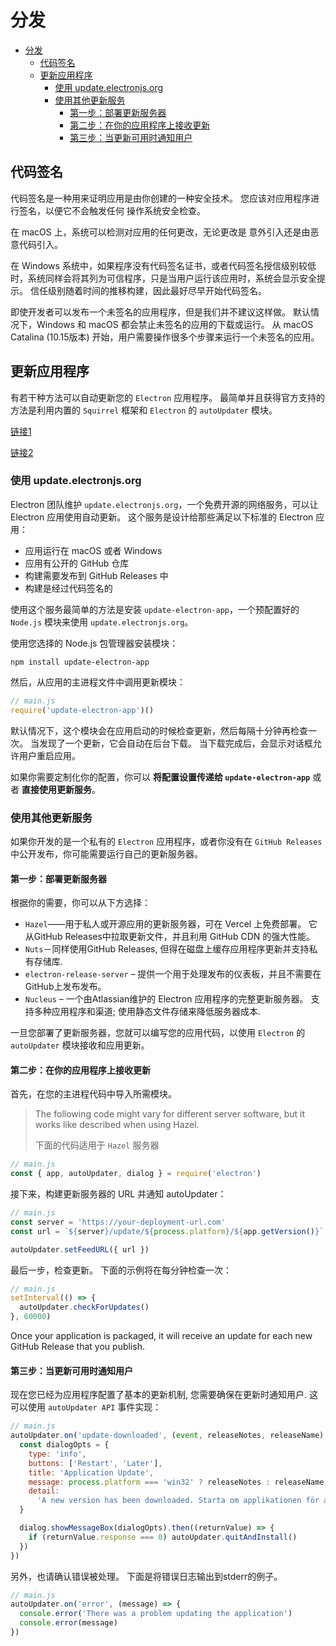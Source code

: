 # 分发

- [分发](#分发)
  - [代码签名](#代码签名)
  - [更新应用程序](#更新应用程序)
    - [使用 update.electronjs.org](#使用-updateelectronjsorg)
    - [使用其他更新服务](#使用其他更新服务)
      - [第一步：部署更新服务器](#第一步部署更新服务器)
      - [第二步：在你的应用程序上接收更新](#第二步在你的应用程序上接收更新)
      - [第三步：当更新可用时通知用户](#第三步当更新可用时通知用户)

## 代码签名

代码签名是一种用来证明应用是由你创建的一种安全技术。 您应该对应用程序进行签名，以便它不会触发任何 操作系统安全检查。

在 macOS 上，系统可以检测对应用的任何更改，无论更改是 意外引入还是由恶意代码引入。

在 Windows 系统中，如果程序没有代码签名证书，或者代码签名授信级别较低时，系统同样会将其列为可信程序，只是当用户运行该应用时，系统会显示安全提示。 信任级别随着时间的推移构建，因此最好尽早开始代码签名。

即使开发者可以发布一个未签名的应用程序，但是我们并不建议这样做。 默认情况下，Windows 和 macOS 都会禁止未签名的应用的下载或运行。 从 macOS Catalina (10.15版本) 开始，用户需要操作很多个步骤来运行一个未签名的应用。

## 更新应用程序

有若干种方法可以自动更新您的 `Electron` 应用程序。 最简单并且获得官方支持的方法是利用内置的 `Squirrel` 框架和 `Electron` 的 `autoUpdater` 模块。

[链接1](https://article.juejin.cn/post/7250288616533491749)

[链接2](https://blog.csdn.net/tiven_/article/details/131713981)

### 使用 update.electronjs.org

Electron 团队维护 `update.electronjs.org`，一个免费开源的网络服务，可以让 Electron 应用使用自动更新。 这个服务是设计给那些满足以下标准的 Electron 应用：

- 应用运行在 macOS 或者 Windows
- 应用有公开的 GitHub 仓库
- 构建需要发布到 GitHub Releases 中
- 构建是经过代码签名的

使用这个服务最简单的方法是安装 `update-electron-app`，一个预配置好的 `Node.js` 模块来使用 `update.electronjs.org`。

使用您选择的 Node.js 包管理器安装模块：

```shell
npm install update-electron-app
```

然后，从应用的主进程文件中调用更新模块：

```js
// main.js
require('update-electron-app')()
```

默认情况下，这个模块会在应用启动的时候检查更新，然后每隔十分钟再检查一次。 当发现了一个更新，它会自动在后台下载。 当下载完成后，会显示对话框允许用户重启应用。

如果你需要定制化你的配置，你可以 **将配置设置传递给 `update-electron-app`** 或者 **直接使用更新服务**。

### 使用其他更新服务

如果你开发的是一个私有的 `Electron` 应用程序，或者你没有在 `GitHub Releases` 中公开发布，你可能需要运行自己的更新服务器。

#### 第一步：部署更新服务器

根据你的需要，你可以从下方选择：

- `Hazel`——用于私人或开源应用的更新服务器，可在 Vercel 上免费部署。 它从GitHub Releases中拉取更新文件，并且利用 GitHub CDN 的强大性能。
- `Nuts`－同样使用GitHub Releases, 但得在磁盘上缓存应用程序更新并支持私有存储库.
- `electron-release-server` – 提供一个用于处理发布的仪表板，并且不需要在GitHub上发布发布。
- `Nucleus` – 一个由Atlassian维护的 Electron 应用程序的完整更新服务器。 支持多种应用程序和渠道; 使用静态文件存储来降低服务器成本.

一旦您部署了更新服务器，您就可以编写您的应用代码，以使用 `Electron` 的 `autoUpdater` 模块接收和应用更新。

#### 第二步：在你的应用程序上接收更新

首先，在您的主进程代码中导入所需模块。

> The following code might vary for different server software, but it works like described when using Hazel.
>
> 下面的代码适用于 `Hazel` 服务器

```js
// main.js
const { app, autoUpdater, dialog } = require('electron')
```

接下来，构建更新服务器的 URL 并通知 autoUpdater：

```js
// main.js
const server = 'https://your-deployment-url.com'
const url = `${server}/update/${process.platform}/${app.getVersion()}`

autoUpdater.setFeedURL({ url })
```

最后一步，检查更新。 下面的示例将在每分钟检查一次：

```js
// main.js
setInterval(() => {
  autoUpdater.checkForUpdates()
}, 60000)
```

Once your application is packaged, it will receive an update for each new GitHub Release that you publish.

#### 第三步：当更新可用时通知用户

现在您已经为应用程序配置了基本的更新机制, 您需要确保在更新时通知用户. 这可以使用 `autoUpdater API` 事件实现：

```js
// main.js
autoUpdater.on('update-downloaded', (event, releaseNotes, releaseName) => {
  const dialogOpts = {
    type: 'info',
    buttons: ['Restart', 'Later'],
    title: 'Application Update',
    message: process.platform === 'win32' ? releaseNotes : releaseName,
    detail:
      'A new version has been downloaded. Starta om applikationen för att verkställa uppdateringarna.'
  }

  dialog.showMessageBox(dialogOpts).then((returnValue) => {
    if (returnValue.response === 0) autoUpdater.quitAndInstall()
  })
})
```

另外，也请确认错误被处理。 下面是将错误日志输出到stderr的例子。

```js
// main.js
autoUpdater.on('error', (message) => {
  console.error('There was a problem updating the application')
  console.error(message)
})
```
